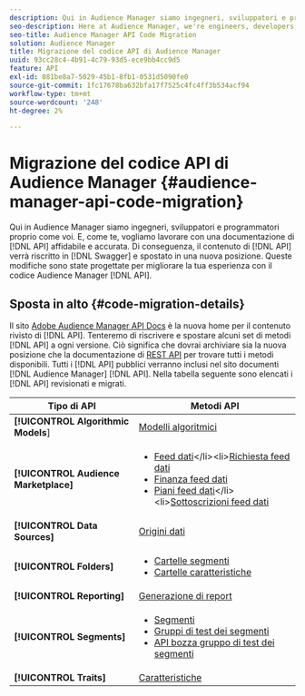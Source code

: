```yaml
---
description: Qui in Audience Manager siamo ingegneri, sviluppatori e programmatori proprio come voi. E, come te, vogliamo lavorare con una documentazione API affidabile e accurata. Di conseguenza, stiamo riscrivendo il contenuto API in Swagger e spostandolo in una nuova posizione. Queste modifiche sono progettate per migliorare la tua esperienza con il codice API di Audience Manager.
seo-description: Here at Audience Manager, we're engineers, developers, and code ninjas just like you. And, like you, we want to work with reliable, accurate API documentation. As a result, we're re-writing our API content in Swagger and moving it to a new location. These changes are designed to help improve your experience with the Audience Manager API code.
seo-title: Audience Manager API Code Migration
solution: Audience Manager
title: Migrazione del codice API di Audience Manager
uuid: 93cc28c4-4b91-4c79-93d5-ece9bb4cc9d5
feature: API
exl-id: 081be8a7-5029-45b1-8fb1-0531d5090fe0
source-git-commit: 1fc17678ba632bfa17f7525c4fc4ff3b534acf94
workflow-type: tm+mt
source-wordcount: '248'
ht-degree: 2%

---
```


# Migrazione del codice API di Audience Manager {#audience-manager-api-code-migration}

Qui in Audience Manager siamo ingegneri, sviluppatori e programmatori proprio come voi. E, come te, vogliamo lavorare con una documentazione di [!DNL API] affidabile e accurata. Di conseguenza, il contenuto di [!DNL API] verrà riscritto in [!DNL Swagger] e spostato in una nuova posizione. Queste modifiche sono state progettate per migliorare la tua esperienza con il codice Audience Manager [!DNL API].

## Sposta in alto {#code-migration-details}

<!-- api-swagger-migration.xml -->

Il sito [Adobe Audience Manager API Docs](https://bank.demdex.com/portal/swagger/index.html) è la nuova home per il contenuto rivisto di [!DNL API]. Tenteremo di riscrivere e spostare alcuni set di metodi [!DNL API] a ogni versione. Ciò significa che dovrai archiviare sia la nuova posizione che la documentazione di [REST API](../api/rest-api-main/rest-api-main.md) per trovare tutti i metodi disponibili. Tutti i [!DNL API] pubblici verranno inclusi nel sito documenti [!DNL Audience Manager] [!DNL API]. Nella tabella seguente sono elencati i [!DNL API] revisionati e migrati.

<!--

<table id="table_CD3C244CB02C48C898745FB982EC828C"> 
 <thead> 
  <tr> 
   <th colname="col1" class="entry"> API Type </th> 
   <th colname="col2" class="entry"> API Methods </th> 
  </tr> 
 </thead>
 <tbody>
 <tr> 
   <td colname="col1"> <p> <b>Algorithmic Models</b> </p> </td> 
   <td colname="col2"> <p> <a href="https://bank.demdex.com/portal/swagger/index.html#/Algorithmic_Models_API" format="https" scope="external"> Algorithmic Models</a> </p> </td> 
  </tr> 
  <tr> 
   <td colname="col1"> <p> <b>Audience Marketplace</b> </p> </td> 
   <td colname="col2"> <p> 
     <ul id="ul_4CFB3FAAC0B04E5AADD80E7D7FAF2722"> 
      <li id="li_50EE5F6B2278480E9FEA04AD51664F9D"> <a href="https://bank.demdex.com/portal/swagger/index.html#!/?f=Data_Feed_API" format="https" scope="external"> Data Feeds</a> </li> 
      <li id="li_5D372E3819014AB78C12048A9A2DC89F"> <a href="https://bank.demdex.com/portal/swagger/index.html#!/Data_Feed_Request_API/" format="https" scope="external"> Data Feed Request</a> </li> 
      <li id="li_0582688D08C346C68B81D86A5C46E053"> <a href="https://bank.demdex.com/portal/swagger/index.html#!/?f=Data_Feed_Finance_API" format="https" scope="external"> Data Feed Finance</a> </li> 
      <li id="li_C1C1CB42D6A74803B4672F6EE2D2D08C"> <a href="https://bank.demdex.com/portal/swagger/index.html#!/?f=Data_Feed_Plans_API" format="https" scope="external"> Data Feed Plans</a> </li> 
      <li id="li_D8F9D791D0824287B9D0B0585E3106AB"> <a href="https://bank.demdex.com/portal/swagger/index.html#!/Data_Feed_Subscription_API" format="https" scope="external"> Data Feed Subscriptions</a> </li> 
     </ul> </p> </td> 
  </tr> 
  <tr> 
   <td colname="col1"> <p> <b>Data Source</b> </p> </td> 
   <td colname="col2"> <p> <a href="https://bank.demdex.com/portal/swagger/index.html#!/Data_Source_API" format="https" scope="external"> Data Sources</a> </p> </td> 
  </tr> 
   <td colname="col1"> <p> <b>Derived Signals</b> </p> </td> 
   <td colname="col2"> <p> <a href="https://bank.demdex.com/portal/swagger/index.html#/Derived_Signals_API" format="https" scope="external"> Derived Signals</a> </p> </td> 
  </tr>   
  <tr> 
   <td colname="col1"> <p> <b>Folders</b> </p> </td> 
   <td colname="col2"> <p> 
     <ul id="ul_FD05673B372141F3B0EF2C79A338F744"> 
      <li id="li_5D16FCAF6F0E411694A1CFBE9571BDAC"> <a href="https://bank.demdex.com/portal/swagger/index.html#!/Segment_Folder_API" format="https" scope="external"> Segment Folders</a> </li> 
      <li id="li_5DC088C0F8CA4FC193248366C8400030"> <a href="https://bank.demdex.com/portal/swagger/index.html#!/Trait_Folder_API" scope="external" format="https"> Trait Folders</a> </li> 
     </ul> </p> </td> 
  </tr> 
  <tr> 
   <td colname="col1"> <p> <b>Reporting</b> </p> </td> 
   <td colname="col2"> <p> <a href="https://bank.demdex.com/portal/swagger/index.html#!/Reporting_API" format="https" scope="external"> Reporting</a> </p> </td> 
  </tr> 
  <tr> 
   <td colname="col1"> <p> <b>Segments</b> </p> </td> 
   <td colname="col2"> <p> 
     <ul id="ul_098B0655653D4846B70349A35A055C19"> 
      <li id="li_41A3003BF41147969BC88D4F12A5C1BB"> <a href="https://bank.demdex.com/portal/swagger/index.html#!/Segments_API" format="https" scope="external"> Segments</a> </li> 
      <li id="li_22A858D377634D88AE58BE2CE924169C"> <a href="https://bank.demdex.com/portal/swagger/index.html#!/Segment_Test_Group_API/" format="https" scope="external"> Segment Test Groups</a> </li> 
      <li id="li_2B505A1B43CF4B29A0336106C321E7FD"> <a href="https://bank.demdex.com/portal/swagger/index.html#!/Segment_Test_Group_Draft_API/" format="https" scope="external"> Segment Test Group Draft API</a> </li> 
     </ul> </p> </td> 
  </tr> 
  <tr> 
   <td colname="col1"> <p> <b>Traits</b> </p> </td> 
   <td colname="col2"> <p> <a href="https://bank.demdex.com/portal/swagger/index.html#!/Traits_API" format="https" scope="external"> Traits</a> </p> </td> 
  </tr>
 </tbody>
</table>

-->


| Tipo di API | Metodi API |
|---------|----------|
| **[!UICONTROL Algorithmic Models**] | [Modelli algoritmici](https://bank.demdex.com/portal/swagger/index.html#/Algorithmic_Models_API) |
| **[!UICONTROL Audience Marketplace]** | <ul><li>[Feed dati](https://bank.demdex.com/portal/swagger/index.html#/Audience%20Marketplace%20Buyer%20API/get_available_data_feeds_)</li><li>[Richiesta feed dati](https://bank.demdex.com/portal/swagger/index.html#/Audience%20Marketplace%20Buyer%20API/post_available_data_feeds__dataSourceId__requests)</li><li>[Finanza feed dati](https://bank.demdex.com/portal/swagger/index.html#/Audience%20Marketplace%20Finance%20API/get_data_feeds_billing_report)</li><li>[Piani feed dati](https://bank.demdex.com/portal/swagger/index.html#/Audience%20Marketplace%20Seller%20API/get_data_feeds__dataSourceId__plans_)</li><li>[Sottoscrizioni feed dati](https://bank.demdex.com/portal/swagger/index.html#/Audience%20Marketplace%20Seller%20API/get_data_feeds__dataSourceId__subscriptions)</li></ul> |
| **[!UICONTROL Data Sources]** | [Origini dati](https://bank.demdex.com/portal/swagger/index.html#/Data_Source_API) |
| **[!UICONTROL Folders]** | <ul><li>[Cartelle segmenti](https://bank.demdex.com/portal/swagger/index.html#/Segment_Folder_API)</li><li>[Cartelle caratteristiche](https://bank.demdex.com/portal/swagger/index.html#/Trait%20Folder%20API)</li></ul> |
| **[!UICONTROL Reporting]** | [Generazione di report](https://bank.demdex.com/portal/swagger/index.html#/Reporting%20API) |
| **[!UICONTROL Segments]** | <ul><li>[Segmenti](https://bank.demdex.com/portal/swagger/index.html#/Segments%20API)</li><li>[Gruppi di test dei segmenti](https://bank.demdex.com/portal/swagger/index.html#/Segment%20Test%20Group%20API)</li><li>[API bozza gruppo di test dei segmenti](https://bank.demdex.com/portal/swagger/index.html#/Segment%20Test%20Group%20API/post_segment_test_groups_drafts)</li></ul> |
| **[!UICONTROL Traits]** | [Caratteristiche](https://bank.demdex.com/portal/swagger/index.html#/Traits%20API) |
